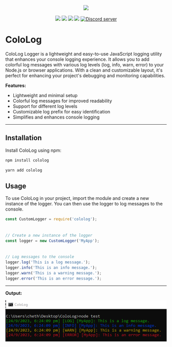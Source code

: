 <p align="center"><a href="https://nodei.co/npm/cololog/"><img src="https://nodei.co/npm/cololog.png"></a></p>
<p align="center"><img src="https://img.shields.io/npm/v/cololog"> <img src="https://img.shields.io/npm/dm/discord-hcololog?label=downloads"> <img src="https://img.shields.io/npm/l/cololog"> <img src="https://img.shields.io/github/repo-size/chethanyadav456/cololog">  <a href="https://discord.gg/R33e7Pm5YV"><img src="https://discordapp.com/api/guilds/810116763639087124/widget.png" alt="Discord server"/></a></p>

# ColoLog

ColoLog Logger is a lightweight and easy-to-use JavaScript logging utility that enhances your console logging experience. It allows you to add colorful log messages with various log levels (log, info, warn, error) to your Node.js or browser applications. With a clean and customizable layout, it's perfect for enhancing your project's debugging and monitoring capabilities.

**Features:**
- Lightweight and minimal setup
- Colorful log messages for improved readability
- Support for different log levels
- Customizable log prefix for easy identification
- Simplifies and enhances console logging

---

## Installation

Install ColoLog using npm:

```bash
npm install cololog
```

```bash
yarn add cololog
```

## Usage

To use ColoLog in your project, import the module and create a new instance of the logger. You can then use the logger to log messages to the console.

```javascript
const CustomLogger = require('cololog');


// Create a new instance of the logger
const logger = new CustomLogger('MyApp');


// Log messages to the console
logger.log('This is a log message.');
logger.info('This is an info message.');
logger.warn('This is a warning message.');
logger.error('This is an error message.');
```

---
**Output:**
<p align="center"><img src="cololog.png"></p>
